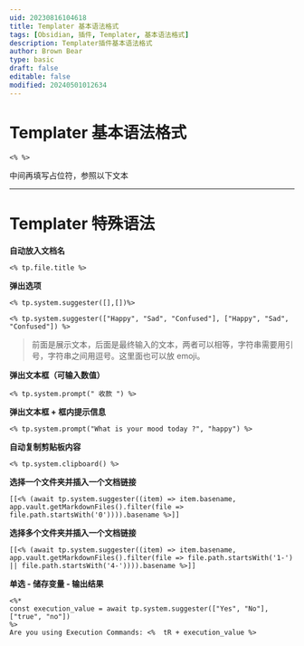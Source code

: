 ```yaml
---
uid: 20230816104618
title: Templater 基本语法格式
tags: [Obsidian, 插件, Templater, 基本语法格式]
description: Templater插件基本语法格式
author: Brown Bear
type: basic
draft: false
editable: false
modified: 20240501012634
---
```


# Templater 基本语法格式

```格式
<% %>
```

中间再填写占位符，参照以下文本

---

# Templater 特殊语法

**自动放入文档名**

```格式
<% tp.file.title %>
```

**弹出选项**

```格式
<% tp.system.suggester([],[])%>
```

```格式
<% tp.system.suggester(["Happy", "Sad", "Confused"], ["Happy", "Sad", "Confused"]) %>
```

>  前面是展示文本，后面是最终输入的文本，两者可以相等，字符串需要用引号，字符串之间用逗号。这里面也可以放 emoji。

**弹出文本框（可输入数值）**

```格式
<% tp.system.prompt(" 收款 ") %>
```

**弹出文本框 + 框内提示信息**

```格式
<% tp.system.prompt("What is your mood today ?", "happy") %>
```

**自动复制剪贴板内容**

```格式
<% tp.system.clipboard() %>
```

**选择一个文件夹并插入一个文档链接**

```格式
[[<% (await tp.system.suggester((item) => item.basename, app.vault.getMarkdownFiles().filter(file => file.path.startsWith('0')))).basename %>]]
```

**选择多个文件夹并插入一个文档链接**

```格式
[[<% (await tp.system.suggester((item) => item.basename, app.vault.getMarkdownFiles().filter(file => file.path.startsWith('1-') || file.path.startsWith('4-')))).basename %>]]
```

**单选 - 储存变量 - 输出结果**

```格式
<%*
const execution_value = await tp.system.suggester(["Yes", "No"], ["true", "no"])
%>
Are you using Execution Commands: <%  tR + execution_value %>
```
